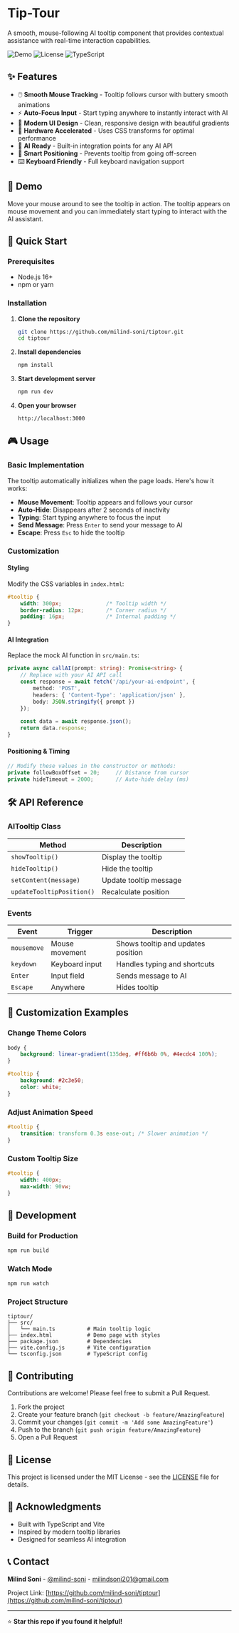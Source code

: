 # Tip-Tour

A smooth, mouse-following AI tooltip component that provides contextual assistance with real-time interaction capabilities.

![Demo](https://img.shields.io/badge/Demo-Live-brightgreen?style=for-the-badge)
![License](https://img.shields.io/badge/License-MIT-blue?style=for-the-badge)
![TypeScript](https://img.shields.io/badge/TypeScript-007ACC?style=for-the-badge&logo=typescript&logoColor=white)

## ✨ Features

- 🖱️ **Smooth Mouse Tracking** - Tooltip follows cursor with buttery smooth animations
- ⚡ **Auto-Focus Input** - Start typing anywhere to instantly interact with AI
- 🎨 **Modern UI Design** - Clean, responsive design with beautiful gradients
- 🚀 **Hardware Accelerated** - Uses CSS transforms for optimal performance
- 🤖 **AI Ready** - Built-in integration points for any AI API
- 📱 **Smart Positioning** - Prevents tooltip from going off-screen
- ⌨️ **Keyboard Friendly** - Full keyboard navigation support

## 🎥 Demo

Move your mouse around to see the tooltip in action. The tooltip appears on mouse movement and you can immediately start typing to interact with the AI assistant.

## 🚀 Quick Start

### Prerequisites

- Node.js 16+ 
- npm or yarn

### Installation

1. **Clone the repository**
   ```bash
   git clone https://github.com/milind-soni/tiptour.git
   cd tiptour
   ```

2. **Install dependencies**
   ```bash
   npm install
   ```

3. **Start development server**
   ```bash
   npm run dev
   ```

4. **Open your browser**
   ```
   http://localhost:3000
   ```

## 🎮 Usage

### Basic Implementation

The tooltip automatically initializes when the page loads. Here's how it works:

- **Mouse Movement**: Tooltip appears and follows your cursor
- **Auto-Hide**: Disappears after 2 seconds of inactivity  
- **Typing**: Start typing anywhere to focus the input
- **Send Message**: Press `Enter` to send your message to AI
- **Escape**: Press `Esc` to hide the tooltip

### Customization

#### Styling

Modify the CSS variables in `index.html`:

```css
#tooltip {
    width: 300px;              /* Tooltip width */
    border-radius: 12px;       /* Corner radius */
    padding: 16px;             /* Internal padding */
}
```

#### AI Integration

Replace the mock AI function in `src/main.ts`:

```typescript
private async callAI(prompt: string): Promise<string> {
    // Replace with your AI API call
    const response = await fetch('/api/your-ai-endpoint', {
        method: 'POST',
        headers: { 'Content-Type': 'application/json' },
        body: JSON.stringify({ prompt })
    });
    
    const data = await response.json();
    return data.response;
}
```

#### Positioning & Timing

```typescript
// Modify these values in the constructor or methods:
private followBoxOffset = 20;     // Distance from cursor
private hideTimeout = 2000;       // Auto-hide delay (ms)
```

## 🛠️ API Reference

### AITooltip Class

| Method | Description |
|--------|-------------|
| `showTooltip()` | Display the tooltip |
| `hideTooltip()` | Hide the tooltip |
| `setContent(message)` | Update tooltip message |
| `updateTooltipPosition()` | Recalculate position |

### Events

| Event | Trigger | Description |
|-------|---------|-------------|
| `mousemove` | Mouse movement | Shows tooltip and updates position |
| `keydown` | Keyboard input | Handles typing and shortcuts |
| `Enter` | Input field | Sends message to AI |
| `Escape` | Anywhere | Hides tooltip |

## 🎨 Customization Examples

### Change Theme Colors

```css
body {
    background: linear-gradient(135deg, #ff6b6b 0%, #4ecdc4 100%);
}

#tooltip {
    background: #2c3e50;
    color: white;
}
```

### Adjust Animation Speed

```css
#tooltip {
    transition: transform 0.3s ease-out; /* Slower animation */
}
```

### Custom Tooltip Size

```css
#tooltip {
    width: 400px;
    max-width: 90vw;
}
```

## 🔧 Development

### Build for Production

```bash
npm run build
```

### Watch Mode

```bash
npm run watch
```

### Project Structure

```
tiptour/
├── src/
│   └── main.ts          # Main tooltip logic
├── index.html           # Demo page with styles
├── package.json         # Dependencies
├── vite.config.js       # Vite configuration
└── tsconfig.json        # TypeScript config
```

## 🤝 Contributing

Contributions are welcome! Please feel free to submit a Pull Request.

1. Fork the project
2. Create your feature branch (`git checkout -b feature/AmazingFeature`)
3. Commit your changes (`git commit -m 'Add some AmazingFeature'`)
4. Push to the branch (`git push origin feature/AmazingFeature`)
5. Open a Pull Request

## 📝 License

This project is licensed under the MIT License - see the [LICENSE](LICENSE) file for details.

## 🙏 Acknowledgments

- Built with TypeScript and Vite
- Inspired by modern tooltip libraries
- Designed for seamless AI integration

## 📞 Contact

**Milind Soni** - [@milind-soni](https://github.com/milind-soni) - milindsoni201@gmail.com

Project Link: [https://github.com/milind-soni/tiptour](https://github.com/milind-soni/tiptour)

---

⭐ **Star this repo if you found it helpful!**
